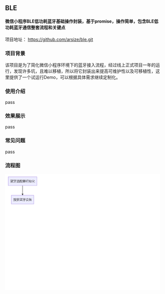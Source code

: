 ## BLE

#### 微信小程序BLE低功耗蓝牙基础操作封装，基于promise，操作简单，包含BLE低功耗蓝牙通信整套流程和关键点

项目地址： https://github.com/arsize/ble.git

### 项目背景
该项目是为了简化微信小程序环境下的蓝牙接入流程，经过线上正式项目一年的运行，发现许多坑，且难以移植，所以将它封装出来提高可维护性以及可移植性，这里提供了一个试运行Demo，可以根据具体需求继续定制化。


### 使用介绍
pass

### 效果展示
pass

### 常见问题
pass

### 流程图
![蓝牙流程图](./flow.png)